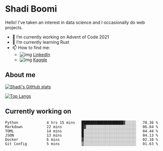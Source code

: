 # Shadi Boomi

Hello! I've taken an interest in data science and I occasionally do web projects.

- 🔭 I’m currently working on Advent of Code 2021
- 🌱 I’m currently learning Rust
- 📫 How to find me: 
  - ![img](https://www.linkedin.com/favicon.ico) [LinkedIn](https://www.linkedin.com/in/shadiboomi/)
  - ![img](https://www.kaggle.com/static/images/favicon.ico) [Kaggle](https://www.kaggle.com/sboomi)

##  About me

[![Shadi's GitHub stats](https://github-readme-stats.vercel.app/api?username=sboomi&show_icons=true&theme=radical)](https://github.com/anuraghazra/github-readme-stats)

[![Top Langs](https://github-readme-stats.vercel.app/api/top-langs/?username=sboomi&layout=compact&theme=default)](https://github.com/anuraghazra/github-readme-stats)

## Currently working on

<!--START_SECTION:waka-->

```text
Python             4 hrs 15 mins   ███████████████████▓░░░░░   78.36 %
Markdown           22 mins         █▓░░░░░░░░░░░░░░░░░░░░░░░   06.84 %
TOML               14 mins         █░░░░░░░░░░░░░░░░░░░░░░░░   04.44 %
JSON               13 mins         █░░░░░░░░░░░░░░░░░░░░░░░░   04.13 %
Docker             6 mins          ▓░░░░░░░░░░░░░░░░░░░░░░░░   02.10 %
Git Config         5 mins          ▒░░░░░░░░░░░░░░░░░░░░░░░░   01.63 %
```

<!--END_SECTION:waka-->
